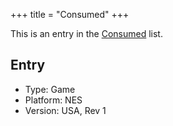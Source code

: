 +++
title = "Consumed"
+++

This is an entry in the [Consumed](@/notes/Consumption/Consumed.md) list.

## Entry

- Type: Game
- Platform: NES
- Version: USA, Rev 1
